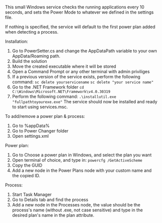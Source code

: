 This small Windows service checks the running applications every 10 seconds, and sets the Power Mode to whatever we defined in the settings file.

If nothing is specified, the service will default to the first power plan added when detecting a process.

Installation:
1.  Go to PowerSetter.cs and change the AppDataPath variable to your own AppData/Roaming path. 
2.  Build the solution
3.  Move the created executable where it will be stored
4.  Open a Command Prompt or any other terminal with admin priviliges
5.  If a previous version of the service exists, perform the following command:
    ```sc delete yourservicename```
    ```sc delete "your service name"```
6.  Go to the .NET Framework folder
    ```cd C:\Windows\Microsoft.NET\Framework\v4.0.30319```
7. Perform the following command:
    ```.\installutil.exe "fullpathtoyourexe.exe"```
The service should now be installed and ready to start using services.msc.



To add/remove a power plan & process:
1.  Go to %appData%
2.  Go to Power Changer folder
3.  Open settings.xml

Power plan:
1.  Go to Choose a power plan in Windows, and select the plan you want
2.  Open terminal of choice, and type in:
    ```powercfg /GetActiveScheme```
3.  Copy the GUID
4.  Add a new node in the Power Plans node with your custom name and the copied ID.

Process:
1.  Start Task Manager
2.  Go to Details tab and find the process
3.  Add a new node in the Processes node, the value should be the process's name (without .exe, not case sensitive) and type in the desired plan's name in the plan attribute.